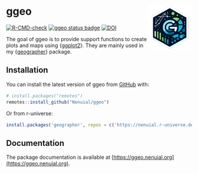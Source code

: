 # ggeo <img src="man/figures/logo.png" width="120" align="right"/>

<!-- badges: start -->
[![R-CMD-check](https://github.com/Nenuial/ggeo/actions/workflows/R-CMD-check.yaml/badge.svg)](https://github.com/Nenuial/ggeo/actions/workflows/R-CMD-check.yaml)
[![ggeo status badge](https://nenuial.r-universe.dev/badges/ggeo)](https://nenuial.r-universe.dev/ggeo)
[![DOI](https://zenodo.org/badge/178004173.svg)](https://zenodo.org/doi/10.5281/zenodo.12790281)

The goal of ggeo is to provide support functions to create plots and maps using {[ggplot2](https://ggplot2.tidyverse.org/)}. They are mainly used in my {[geographer](https://github.com/Nenuial/geographer)} package.

## Installation

You can install the latest version of ggeo from [GitHub](https://github.com/) with:

``` r
# install.packages("remotes")
remotes::install_github("Nenuial/ggeo")
```

Or from r-universe:

``` r
install.packages('geographer', repos = c('https://nenuial.r-universe.dev', 'https://cloud.r-project.org'))
```

## Documentation

The package documentation is available at [https://ggeo.nenuial.org](https://ggeo.nenuial.org).
